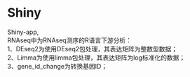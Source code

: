 # Shiny  
Shiny-app,  
RNAseq中为RNAseq测序的R语言下游分析：  
1、DEseq2为使用DEseq2包处理，其表达矩阵为整数型数据；  
2、Limma为使用limma包处理，其表达矩阵为log标准化的数据；  
3、gene_id_change为转换基因ID；  
